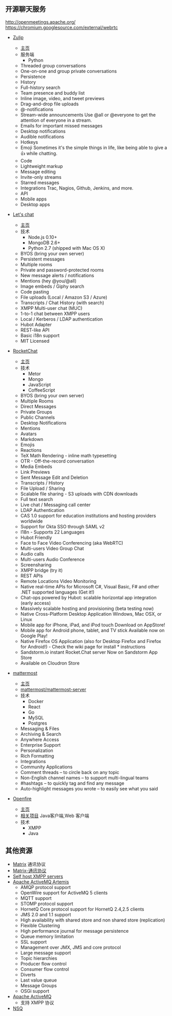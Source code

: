 
## 开源聊天服务

http://openmeetings.apache.org/
https://chromium.googlesource.com/external/webrtc

* [Zulip](https://github.com/zulip/zulip)
  * [主页](https://zulip.org)
  * 服务端
    * Python
  * Threaded group conversations
  * One-on-one and group private conversations
  * Persistence
  * History
  * Full-history search
  * Team presence and buddy list
  * Inline image, video, and tweet previews
  * Drag-and-drop file uploads
  * @-notifications
  * Stream-wide announcements
  Use @all or @everyone to get the attention of everyone in a stream.
  * Emails for important missed messages
  * Desktop notifications
  * Audible notifications
  * Hotkeys
  * Emoji
  Sometimes it's the simple things in life, like being able to give a :thumbsup: while chatting.
  * Code
  * Lightweight markup
  * Message editing
  * Invite-only streams
  * Starred messages
  * Integrations
  Trac, Nagios, Github, Jenkins, and more.
  * API
  * Mobile apps
  * Desktop apps

* [Let's chat](https://github.com/sdelements/lets-chat)
  * [主页](http://sdelements.github.io/lets-chat/)
  * 技术
    * Node.js 0.10+
    * MongoDB 2.6+
    * Python 2.7 (shipped with Mac OS X)
  * BYOS (bring your own server)
  * Persistent messages
  * Multiple rooms
  * Private and password-protected rooms
  * New message alerts / notifications
  * Mentions (hey @you/@all)
  * Image embeds / Giphy search
  * Code pasting
  * File uploads (Local / Amazon S3 / Azure)
  * Transcripts / Chat History (with search)
  * XMPP Multi-user chat (MUC)
  * 1-to-1 chat between XMPP users
  * Local / Kerberos / LDAP authentication
  * Hubot Adapter
  * REST-like API
  * Basic i18n support
  * MIT Licensed
* [RocketChat](https://github.com/RocketChat/Rocket.Chat)
  * [主页](https://rocket.chat/)
  * 技术
    * Metor
    * Mongo
    * JavaScript
    * CoffeeScript
  * BYOS (bring your own server)
  * Multiple Rooms
  * Direct Messages
  * Private Groups
  * Public Channels
  * Desktop Notifications
  * Mentions
  * Avatars
  * Markdown
  * Emojis
  * Reactions
  * TeX Math Rendering - inline math typesetting
  * OTR - Off-the-record conversation
  * Media Embeds
  * Link Previews
  * Sent Message Edit and Deletion
  * Transcripts / History
  * File Upload / Sharing
  * Scalable file sharing - S3 uploads with CDN downloads
  * Full text search
  * Live chat / Messaging call center
  * LDAP Authentication
  * CAS 1.0 support for education institutions and hosting providers worldwide
  * Support for Okta SSO through SAML v2
  * I18n - Supports 22 Languages
  * Hubot Friendly
  * Face to Face Video Conferencing (aka WebRTC)
  * Multi-users Video Group Chat
  * Audio calls
  * Multi-users Audio Conference
  * Screensharing
  * XMPP bridge (try it)
  * REST APIs
  * Remote Locations Video Monitoring
  * Native real-time APIs for Microsoft C#, Visual Basic, F# and other .NET supported languages (Get it!)
  * Chat-ops powered by Hubot: scalable horizontal app integration (early access)
  * Massively scalable hosting and provisioning (beta testing now)
  * Native Cross-Platform Desktop Application Windows, Mac OSX, or Linux
  * Mobile app for iPhone, iPad, and iPod touch Download on AppStore!
  * Mobile app for Android phone, tablet, and TV stick Available now on Google Play!
  * Native Firefox OS Application (also for Desktop Firefox and Firefox for Android!) - Check the wiki page for install   * instructions
  * Sandstorm.io instant Rocket.Chat server Now on Sandstorm App Store
  * Available on Cloudron Store

* [mattermost](https://github.com/mattermost/platform)
  * [主页](http://www.mattermost.org)
  * [mattermost/mattermost-server](https://github.com/mattermost/mattermost-server)
  * 技术
    * Docker
    * React
    * Go
    * MySQL
    * Postgres
  * Messaging & Files
  * Archiving & Search
  * Anywhere Access
  * Enterprise Support
  * Personalization
  * Rich Formatting
  * Integrations
  * Community Applications
  * Comment threads – to circle back on any topic
  * Non-English channel names – to support multi-lingual teams
  * #hashtags – to quickly tag and find any message
  * Auto-highlight messages you wrote – to easily see what you said

* [Openfire](https://github.com/igniterealtime/Openfire)
  * [主页](http://www.igniterealtime.org/projects/openfire/)
  * [相关项目](http://www.igniterealtime.org/projects) Java客户端,Web 客户端
  * 技术
    * XMPP
    * Java

## 其他资源
* [Matrix](http://matrix.org/) 通讯协议
* [Matrix-通讯协议](https://en.wikipedia.org/wiki/Matrix_(communication_protocol))
* [Self host XMPP servers](https://github.com/Kickball/awesome-selfhosted#xmpp-servers)
* [Apache ActiveMQ Artemis](http://activemq.apache.org/artemis/)
  * AMQP protocol support
  * OpenWire support for ActiveMQ 5 clients
  * MQTT support
  * STOMP protocol support
  * HornetQ Core protocol support for HornetQ 2.4,2.5 clients
  * JMS 2.0 and 1.1 support
  * High availability with shared store and non shared store (replication)
  * Flexible Clustering
  * High performance journal for message persistence
  * Queue memory limitation
  * SSL support
  * Management over JMX, JMS and core protocol
  * Large message support
  * Topic hierarchies
  * Producer flow control
  * Consumer flow control
  * Diverts
  * Last value queue
  * Message Groups
  * OSGi support
* [Apache ActiveMQ](http://activemq.apache.org/features.html)
  * 支持 XMPP 协议
* [NSQ](https://github.com/nsqio/nsq)
